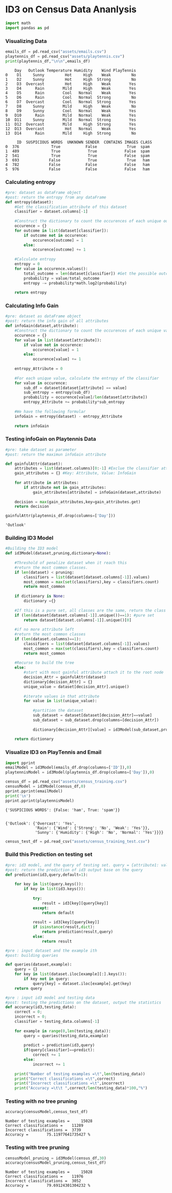 # ID3 on Census Data Ananlysis


```python
import math
import pandas as pd
```

### Visualizing Data


```python
emails_df = pd.read_csv("assets/emails.csv")
playtennis_df = pd.read_csv("assets/playtennis.csv")
print(playtennis_df,"\n\n",emails_df)
```

        Day   Outlook Temperature Humidity    Wind PlayTennis
    0    D1     Sunny         Hot     High    Weak         No
    1    D2     Sunny         Hot     High  Strong         No
    2    D3  Overcast         Hot     High    Weak        Yes
    3    D4      Rain        Mild     High    Weak        Yes
    4    D5      Rain        Cool   Normal    Weak        Yes
    5    D6      Rain        Cool   Normal  Strong         No
    6    D7  Overcast        Cool   Normal  Strong        Yes
    7    D8     Sunny        Mild     High    Weak         No
    8    D9     Sunny        Cool   Normal    Weak        Yes
    9   D10      Rain        Mild   Normal    Weak        Yes
    10  D11     Sunny        Mild   Normal  Strong        Yes
    11  D12  Overcast        Mild     High  Strong        Yes
    12  D13  Overcast         Hot   Normal    Weak        Yes
    13  D14      Rain        Mild     High  Strong         No 
    
         ID  SUSPICIOUS WORDS  UNKNOWN SENDER  CONTAINS IMAGES CLASS
    0  376              True           False             True  spam
    1  489              True            True            False  spam
    2  541              True            True            False  spam
    3  693             False            True             True   ham
    4  782             False           False            False   ham
    5  976             False           False            False   ham


### Calculating entropy


```python
#pre: dataset as dataFrame object
#post: return the entropy from any dataFrame
def entropy(dataset):
    #Get the classification attribute of this dataset
    classifier = dataset.columns[-1]
    
    #Construct the dictionary to count the occurences of each unique outcome
    occurence = {}
    for outcome in list(dataset[classifier]):
        if outcome not in occurence:
            occurence[outcome] = 1
        else:
            occurence[outcome] += 1
    
    #Calculate entropy
    entropy = 0
    for value in occurence.values():
        total_outcome = len(dataset[classifier]) #Get the possible outcome of this classification
        probability = value/total_outcome
        entropy -= probability*math.log2(probability)
    
    return entropy
```

### Calculating Info Gain 


```python
#pre: dataset as dataFrame object
#post: return the info gain of all attributes
def infoGain(dataset,attribute):
    #Construct the dictionary to count the occurences of each unique value attribute
    occurence = {}
    for value in list(dataset[attribute]):
        if value not in occurence:
            occurence[value] = 1
        else: 
            occurence[value] += 1
    
    entropy_Attribute = 0
    
    #For each unique value, calculate the entropy of the classifier 
    for value in occurence: 
        sub_df = dataset[dataset[attribute] == value]
        sub_entropy = entropy(sub_df)
        probability = occurence[value]/len(dataset[attribute])
        entropy_Attribute += probability*sub_entropy
        
    #We have the following formular
    infoGain = entropy(dataset) - entropy_Attribute
    
    return infoGain   
```

### Testing infoGain on Playtennis Data


```python
#pre: take dataset as parameter
#post: return the maximun infoGain attribute

def gainfulAttr(dataset):
    attributes = list(dataset.columns)[0:-1] #Exclue the classifier attribute
    gain_attributes = {} #Key: Attribute, Value: InfoGain
    
    for attribute in attributes:
        if attribute not in gain_attributes:
            gain_attributes[attribute] = infoGain(dataset,attribute)
    
    decision = max(gain_attributes,key=gain_attributes.get)
    return decision
```


```python
gainfulAttr(playtennis_df.drop(columns=['Day']))
```




    'Outlook'



### Building ID3 Model


```python
#Building the ID3 model 
def id3Model(dataset,pruning,dictionary=None):
    
    #Threshold of penalize dataset when it reach this
    #return the most common classes.
    if len(dataset) < pruning:
        classifiers = list(dataset[dataset.columns[-1]].values)
        most_common = max(set(classifiers),key = classifiers.count)
        return most_common
    
    if dictionary is None: 
        dictionary ={}
        
    #If this is a pure set, all classes are the same, return the class value
    if (len(dataset[dataset.columns[-1]].unique())==1): #pure set
        return dataset[dataset.columns[-1]].unique()[0]
    
    #if no more attribute left
    #return the most common classes
    if (len(dataset.columns)==1): 
        classifiers = list(dataset[dataset.columns[-1]].values)
        most_common = max(set(classifiers),key = classifiers.count)
        return most_common
    
    #Recurse to build the tree
    else:
        #start with most gainful attribute attach it to the root node
        decision_Attr = gainfulAttr(dataset)
        dictionary[decision_Attr] = {} 
        unique_value = dataset[decision_Attr].unique()
        
        #iterate values in that attribute
        for value in list(unique_value):
            
            #partition the dataset
            sub_dataset = dataset[dataset[decision_Attr]==value]
            sub_dataset = sub_dataset.drop(columns=[decision_Attr])
            
            dictionary[decision_Attr][value] = id3Model(sub_dataset,pruning)
    
    return dictionary
```

### Visualize ID3 on PlayTennis and Email


```python
import pprint
emailModel = id3Model(emails_df.drop(columns=['ID']),0)
playtennisModel = id3Model(playtennis_df.drop(columns=['Day']),0)

census_df = pd.read_csv("assets/census_training.csv")
censusModel = id3Model(census_df,0)
pprint.pprint(emailModel)
print('\n')
pprint.pprint(playtennisModel)
```

    {'SUSPICIOUS WORDS': {False: 'ham', True: 'spam'}}
    
    
    {'Outlook': {'Overcast': 'Yes',
                 'Rain': {'Wind': {'Strong': 'No', 'Weak': 'Yes'}},
                 'Sunny': {'Humidity': {'High': 'No', 'Normal': 'Yes'}}}}



```python
census_test_df = pd.read_csv("assets/census_training_test.csv")
```

### Build this Prediction on testing set


```python
#pre: id3 model, and the query of testing set. query = {attribute1: value1, attribute2: value2,...,}
#post: return the prediction of id3 output base on the query
def prediction(id3,query,default=1): 
    
    for key in list(query.keys()): 
        if key in list(id3.keys()):
            
            try:
                result = id3[key][query[key]] 
            except:
                return default 
            
            result = id3[key][query[key]]
            if isinstance(result,dict):
                return prediction(result,query)
            else:
                return result
```


```python
#pre : input dataset and the example ith
#post: building queries 

def queries(dataset,example): 
    query = {}
    for key in list(dataset.iloc[example][:].keys()):
        if key not in query: 
            query[key] = dataset.iloc[example].get(key)
    return query
```


```python
#pre : input id3 model and testing data
#post: testing the predictions on the dataset, output the statistics
def accuracy(id3,testing_data):
    correct = 0; 
    incorrect = 0; 
    classifier = testing_data.columns[-1]
    
    for example in range(0,len(testing_data)):
        query = queries(testing_data,example)
        
        predict = prediction(id3,query)
        if(query[classifier]==predict):
            correct += 1
        else:
            incorrect += 1
    
    print("Number of testing examples =\t",len(testing_data))
    print("Correct classifications =\t",correct)
    print("Incorrect classifications =\t",incorrect)
    print("Accuracy =\t\t ",correct/len(testing_data)*100,"%")
```

### Testing with no tree pruning


```python
accuracy(censusModel,census_test_df)
```

    Number of testing examples =	 15028
    Correct classifications =	 11289
    Incorrect classifications =	 3739
    Accuracy =		  75.11977641735427 %


### Testing with tree pruning


```python
censusModel_pruning = id3Model(census_df,30)
accuracy(censusModel_pruning,census_test_df)
```

    Number of testing examples =	 15028
    Correct classifications =	 11976
    Incorrect classifications =	 3052
    Accuracy =		  79.69124301304232 %

